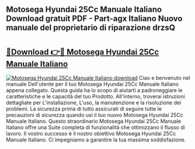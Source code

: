 ## Motosega Hyundai 25Cc Manuale Italiano Download gratuit PDF - Part-agx Italiano Nuovo manuale del proprietario di riparazione drzsQ

# <h2><a href="http://dfe7oih.blite.top/?on=Motosega+Hyundai+25Cc+Manuale+Italiano">🔗Download 👉🔴 Motosega Hyundai 25Cc Manuale Italiano</a></h2>

[![Motosega Hyundai 25Cc Manuale Italiano download](https://i.imgur.com/lujVjoI.png)](http://dfe7oih.blite.top/?on=Motosega+Hyundai+25Cc+Manuale+Italiano)
Ciao e benvenuto nel manuale Dell'utente per il tuo Motosega Hyundai 25Cc Manuale Italiano appena collegato. Questa guida ha lo scopo di aiutarti a padroneggiare le caratteristiche e le capacità del tuo Prodotto. All'interno, troverai istruzioni dettagliate per L'installazione, L'uso, la manutenzione e la risoluzione dei problemi. La sicurezza prima di tutto assicurati di seguire tutte le precauzioni di sicurezza quando usi il tuo nuovo Motosega Hyundai 25Cc Manuale Italiano. Questo straordinario Motosega Hyundai 25Cc Manuale Italiano offre una Suite completa di funzionalità che ottimizzano il flusso di lavoro. Il vostro successo è il nostro obiettivo Motosega Hyundai 25Cc Manuale Italiano. Ci impegniamo a garantire la tua massima soddisfazione.
